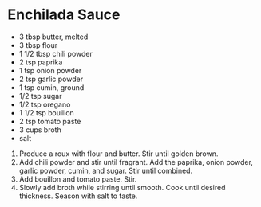 # Enchilada Sauce

* 3 tbsp butter, melted
* 3 tbsp flour
* 1 1/2 tbsp chili powder
* 2 tsp paprika
* 1 tsp onion powder
* 2 tsp garlic powder
* 1 tsp cumin, ground
* 1/2 tsp sugar
* 1/2 tsp oregano
* 1 1/2 tsp bouillon
* 2 tsp tomato paste
* 3 cups broth
* salt

1. Produce a roux with flour and butter. Stir until golden brown.
1. Add chili powder and stir until fragrant. Add the paprika, onion powder, garlic powder, cumin, and sugar. Stir until combined.
1. Add bouillon and tomato paste. Stir.
1. Slowly add broth while stirring until smooth. Cook until desired thickness. Season with salt to taste.
